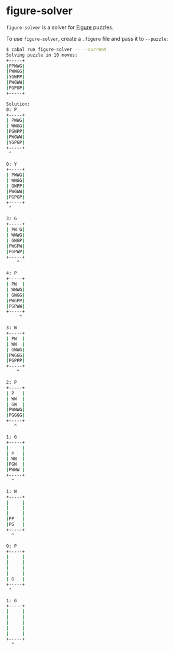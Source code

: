 # figure-solver

`figure-solver` is a solver for [Figure](https://figure.game/) puzzles.

To use `figure-solver`, create a `.figure` file and pass it to `--puzzle`:

```bash
$ cabal run figure-solver -- --current
Solving puzzle in 10 moves:
+-----+
|PPWWG|
|PWWGG|
|YGWPP|
|PWGWW|
|PGPGP|
+-----+

Solution:
0: P
+-----+
| PWWG|
| WWGG|
|PGWPP|
|PWGWW|
|YGPGP|
+-----+
 ^

0: Y
+-----+
| PWWG|
| WWGG|
| GWPP|
|PWGWW|
|PGPGP|
+-----+
 ^

3: G
+-----+
| PW G|
| WWWG|
| GWGP|
|PWGPW|
|PGPWP|
+-----+
    ^

4: P
+-----+
| PW  |
| WWWG|
| GWGG|
|PWGPP|
|PGPWW|
+-----+
     ^

3: W
+-----+
| PW  |
| WW  |
| GWWG|
|PWGGG|
|PGPPP|
+-----+
    ^

2: P
+-----+
| P   |
| WW  |
| GW  |
|PWWWG|
|PGGGG|
+-----+
   ^

1: G
+-----+
|     |
| P   |
| WW  |
|PGW  |
|PWWW |
+-----+
  ^

1: W
+-----+
|     |
|     |
|     |
|PP   |
|PG   |
+-----+
  ^

0: P
+-----+
|     |
|     |
|     |
|     |
| G   |
+-----+
 ^

1: G
+-----+
|     |
|     |
|     |
|     |
|     |
+-----+
  ^
```

